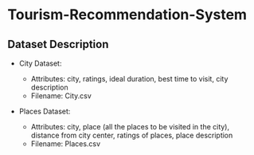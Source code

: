 # Tourism-Recommendation-System
## Dataset Description

- City Dataset:
  - Attributes: city, ratings, ideal duration, best time to visit, city description
  - Filename: City.csv

- Places Dataset:
  - Attributes: city, place (all the places to be visited in the city), distance from city center, ratings of places, place description
  - Filename: Places.csv
